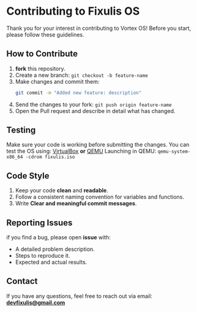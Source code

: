 # Contributing to Fixulis OS
Thank you for your interest in contributing to Vortex OS! Before you start, please follow these guidelines.

## How to Contribute
1. **fork** this repository.
2. Create a new branch: `git checkout -b feature-name`
3. Make changes and commit them:
   ``` sh
   git commit -m "Added new feature: description"
4. Send the changes to your fork:
   `git push origin feature-name`
5. Open the Pull request and describe in detail what has changed.

## Testing
Make sure your code is working before submitting the changes. You can test the OS using: [VirtualBox](https://www.virtualbox.org/) **or** [QEMU](https://www.qemu.org/)
Launching in QEMU: `qemu-system-x86_64 -cdrom fixulis.iso`

## Code Style
1. Keep your code **clean** and **readable**.
2. Follow a consistent naming convention for variables and functions.
3. Write **Clear and meaningful commit messages**.

## Reporting Issues
if you find a bug, please open **issue** with:
<ul>
     <li>A detailed problem description.</li>
     <li>Steps to reproduce it.</li>
     <li> Expected and  actual results.</li>
</ul>

## Contact
If you have any questions, feel free to reach out via email: **devfixulis@gmail.com**
